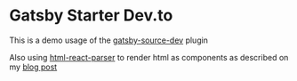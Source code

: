 # Gatsby Starter Dev.to

This is a demo usage of the [gatsby-source-dev](https://github.com/geocine/gatsby-source-dev) plugin

Also using [html-react-parser](https://www.npmjs.com/package/html-react-parser) to render html as components as described on my [blog post](https://dev.to/geocine/challenges-in-headless-wordpress-with-gatsbyjs-4a0b)